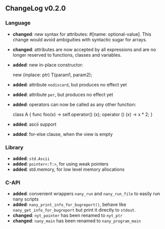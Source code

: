 ## ChangeLog v0.2.0




### Language

 * **changed**: new syntax for attributes: #[name: optional-value]. This change
   would avoid ambiguities with syntactic sugar for arrays.
 * **changed**: attributes are now accepted by all expressions and are no longer
   reserved to functions, classes and variables.

 * **added**: new in-place constructor:

	new (inplace: ptr) T(param1, param2);

 * **added**: attribute `nodiscard`, but produces no effect yet
 * **added**: attribute `per`, but produces no effect yet
 * **added**: operators can now be called as any other function:

	class A
	{
		func foo(x) -> self.operator() (x);
		operator () (x) -> x * 2;
	}

 * **added**: ascii support
 * **added**: for-else clause, when the view is empty


### Library

 * **added**: `std.Ascii`
 * **added**: `pointer<:T:>`, for using weak pointers
 * **added**: std.memory, for low level memory allocations



### C-API

 * **added**: convenient wrappers `nany_run` and `nany_run_file` to easily run nany scripts
 * **added**: `nany_print_info_for_bugreport()`, behave like `nany_get_info_for_bugreport`
   but print it directly to `stdout`.
 * **changed**: `nyt_pointer` has been renamed to `nyt_ptr`
 * **changed**: `nany_main` has been renamed to `nany_program_main`
